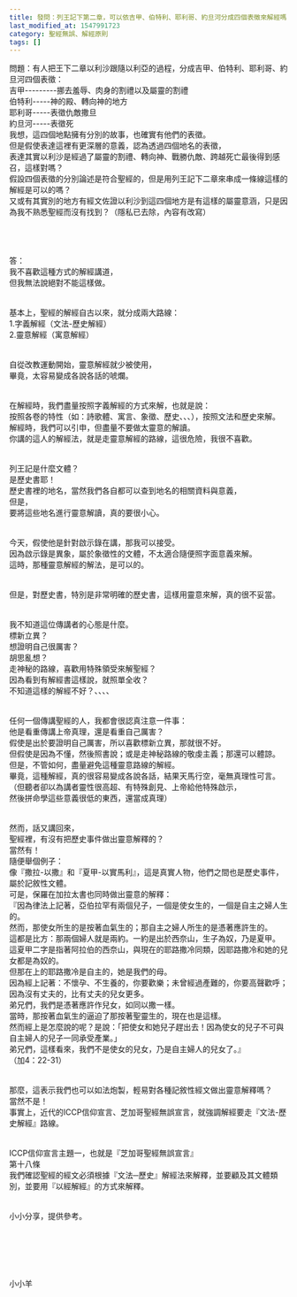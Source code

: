 ```yaml
---
title: 發問：列王記下第二章，可以依吉甲、伯特利、耶利哥、約旦河分成四個表徵來解經嗎？
last_modified_at: 1547991723
category: 聖經無誤、解經原則
tags: []
---
```


<p>問題：有人把王下二章以利沙跟隨以利亞的過程，分成吉甲、伯特利、耶利哥、約旦河四個表徵：<br/>吉甲---------挪去羞辱、肉身的割禮以及屬靈的割禮<br/>伯特利-----神的殿、轉向神的地方<br/>耶利哥-----表徵仇敵撒旦<br/>約旦河-----表徵死<br/><!--more-->我想，這四個地點擁有分別的故事，也確實有他們的表徵。<br/>但是假使表達這裡有更深層的意義，認為透過四個地名的表徵，<br/>表達其實以利沙是經過了屬靈的割禮、轉向神、戰勝仇敵、跨越死亡最後得到感召，這樣對嗎？<br/>假設四個表徵的分別論述是符合聖經的，但是用列王記下二章來串成一條線這樣的解經是可以的嗎？<br/>又或有其實別的地方有經文佐證以利沙到這四個地方是有這樣的屬靈意涵，只是因為我不熟悉聖經而沒有找到？（隱私已去除，內容有改寫）<br/><br/><br/><br/><br/>答：<br/>我不喜歡這種方式的解經講道，<br/>但我無法說絕對不能這樣做。<br/><br/> <br/>基本上，聖經的解經自古以來，就分成兩大路線：<br/>1.字義解經（文法-歷史解經）<br/>2.靈意解經（寓意解經）<br/> <br/><br/>自從改教運動開始，靈意解經就少被使用，<br/>畢竟，太容易變成各說各話的唬爛。<br/> <br/><br/>在解經時，我們盡量按照字義解經的方式來解，也就是說：<br/>按照各卷的特性（如：詩歌體、寓言、象徵、歷史、、、），按照文法和歷史來解。<br/>解經時，我們可以引申，但盡量不要做太靈意的解讀。<br/>你講的這人的解經法，就是走靈意解經的路線，這很危險，我很不喜歡。<br/> <br/><br/>列王記是什麼文體？<br/>是歷史書耶！<br/>歷史書裡的地名，當然我們各自都可以查到地名的相關資料與意義，<br/>但是，<br/>要將這些地名進行靈意解讀，真的要很小心。<br/> <br/><br/>今天，假使他是針對啟示錄在講，那我可以接受。<br/>因為啟示錄是異象，屬於象徵性的文體，不太適合隨便照字面意義來解。<br/>這時，那種靈意解經的解法，是可以的。<br/> <br/><br/>但是，對歷史書，特別是非常明確的歷史書，這樣用靈意來解，真的很不妥當。<br/> <br/><br/>我不知道這位傳講者的心態是什麼。<br/>標新立異？<br/>想證明自己很厲害？<br/>胡思亂想？<br/>走神秘的路線，喜歡用特殊領受來解聖經？<br/>因為看到有解經書這樣說，就照單全收？<br/>不知道這樣的解經不好？、、、、<br/> <br/><br/>任何一個傳講聖經的人，我都會很認真注意一件事：<br/>他是看重傳講上帝真理，還是看重自己厲害？<br/>假使是出於要證明自己厲害，所以喜歡標新立異，那就很不好。<br/>但假使是因為不懂，然後照書說；或是走神秘路線的敬虔主義；那還可以體諒。<br/>但是，不管如何，盡量避免這種靈意路線的解經。<br/>畢竟，這種解經，真的很容易變成各說各話，結果天馬行空，毫無真理性可言。<br/>（但聽者卻以為講者靈性很高超、有特殊創見、上帝給他特殊啟示，<br/>然後拼命學這些意義很低的東西，還當成真理）<br/><br/><br/>然而，話又講回來，<br/>聖經裡，有沒有把歷史事件做出靈意解釋的？<br/>當然有！<br/>隨便舉個例子：<br/>像『撒拉-以撒』和『夏甲-以實馬利』，這是真實人物，他們之間也是歷史事件，<br/>屬於記敘性文體。<br/>可是，保羅在加拉太書也同時做出靈意的解釋：<br/>『因為律法上記著，亞伯拉罕有兩個兒子，一個是使女生的，一個是自主之婦人生的。<br/>然而，那使女所生的是按著血氣生的；那自主之婦人所生的是憑著應許生的。<br/>這都是比方：那兩個婦人就是兩約。一約是出於西奈山，生子為奴，乃是夏甲。<br/>這夏甲二字是指著阿拉伯的西奈山，與現在的耶路撒冷同類，因耶路撒冷和她的兒女都是為奴的。<br/>但那在上的耶路撒冷是自主的，她是我們的母。<br/>因為經上記著：不懷孕、不生養的，你要歡樂；未曾經過產難的，你要高聲歡呼；因為沒有丈夫的，比有丈夫的兒女更多。<br/>弟兄們，我們是憑著應許作兒女，如同以撒一樣。<br/>當時，那按著血氣生的逼迫了那按著聖靈生的，現在也是這樣。<br/>然而經上是怎麼說的呢？是說：「把使女和她兒子趕出去！因為使女的兒子不可與自主婦人的兒子一同承受產業。」<br/>弟兄們，這樣看來，我們不是使女的兒女，乃是自主婦人的兒女了。』<br/>（加4：22-31）<br/><br/><br/>那麼，這表示我們也可以如法炮製，輕易對各種記敘性經文做出靈意解釋嗎？<br/>當然不是！<br/>事實上，近代的ICCP信仰宣言、芝加哥聖經無誤宣言，就強調解經要走『文法-歷史解經』路線。<br/><br/><br/>ICCP信仰宣言主題一，也就是『芝加哥聖經無誤宣言』<br/>第十八條<br/>我們確認聖經的經文必須根據『文法─歷史』解經法來解釋，並要顧及其文體類別，並要用『以經解經』的方式來解釋。<br/> <br/><br/>小小分享，提供參考。<br/><br/><br/><br/><br/><br/><br/>小小羊<br/><br/><br/><br/><br/><br/><br/>
</p>